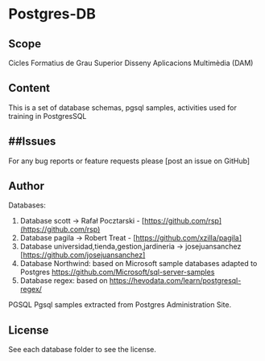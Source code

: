 
# Postgres-DB
 
## Scope

Cicles Formatius de Grau Superior Disseny Aplicacions Multimèdia (DAM)

## Content

This is a set of database schemas, pgsql samples, activities used for training in PostgresSQL


##Issues
------
For any bug reports or feature requests please
[post an issue on GitHub]

Author
------

Databases:

1. Database scott  -> Rafał Pocztarski - [https://github.com/rsp](https://github.com/rsp)
2. Database pagila -> Robert Treat - [https://github.com/xzilla/pagila]
3. Database universidad,tienda,gestion,jardineria -> josejuansanchez [https://github.com/josejuansanchez]
4. Database Northwind: based on Microsoft sample databases adapted to Postgres https://github.com/Microsoft/sql-server-samples
5. Database regex: based on https://hevodata.com/learn/postgresql-regex/

PGSQL
Pgsql samples extracted from Postgres Administration Site.

License
-------
See each database folder to see the license.
